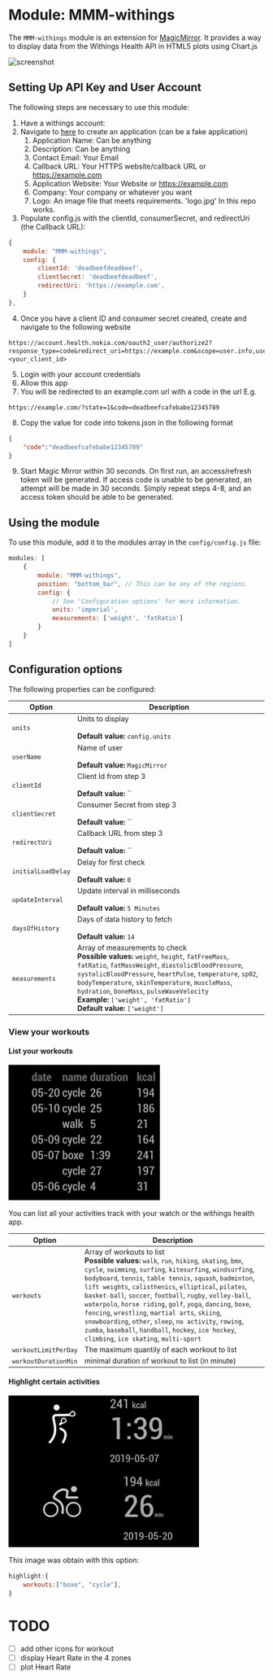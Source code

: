 # Module: MMM-withings
The `MMM-withings` module is an extension for [MagicMirror](https://github.com/MichMich/MagicMirror). It provides a way to display data from the Withings Health API in HTML5 plots using Chart.js

![screenshot](screenshot.png)

## Setting Up API Key and User Account
The following steps are necessary to use this module:
1. Have a withings account:
2. Navigate to [here](https://account.withings.com/partner/add_oauth2) to create an application (can be a fake application)
    1. Application Name: Can be anything
    2. Description: Can be anything
    3. Contact Email: Your Email
    4. Callback URL: Your HTTPS website/callback URL or https://example.com
    5. Application Website: Your Website or https://example.com
    6. Company: Your company or whatever you want
    7. Logo: An image file that meets requirements. 'logo.jpg' In this repo works.
3. Populate config.js with the clientId, consumerSecret, and redirectUri (the Callback URL):
````javascript
{
    module: "MMM-withings",
    config: {
        clientId: 'deadbeefdeadbeef',
        clientSecret: 'deadbeefdeadbeef',
        redirectUri: 'https://example.com',
    }
},
````
4. Once you have a client ID and consumer secret created, create and navigate to the following website
````url
https://account.health.nokia.com/oauth2_user/authorize2?response_type=code&redirect_uri=https://example.com&scope=user.info,user.metrics,user.activity&state=1&client_id=<your_client_id>
````
5. Login with your account credentials
6. Allow this app
7. You will be redirected to an example.com url with a code in the url
E.g.
````url
https://example.com/?state=1&code=deadbeefcafebabe12345789
````
8. Copy the value for code into tokens.json in the following format
````json
{
    "code":"deadbeefcafebabe12345789"
}
````
9. Start Magic Mirror within 30 seconds. On first run, an access/refresh token will be generated. If access code is unable to be generated, an attempt will be made in 30 seconds. Simply repeat steps 4-8, and an access token should be able to be generated.

## Using the module

To use this module, add it to the modules array in the `config/config.js` file:
````javascript
modules: [
    {
        module: "MMM-withings",
        position: "bottom_bar",	// This can be any of the regions.
        config: {
            // See 'Configuration options' for more information.
            units: 'imperial',
            measurements: ['weight', 'fatRatio']
        }
    }
]
````

## Configuration options

The following properties can be configured:

| Option | Description
| ------ | -----------
| `units` | Units to display<br><br> **Default value:** `config.units`
| `userName` | Name of user<br><br> **Default value:** `MagicMirror`
| `clientId` | Client Id from step 3<br><br> **Default value:** ``
| `clientSecret` | Consumer Secret from step 3<br><br> **Default value:** ``
| `redirectUri` | Callback URL from step 3<br><br> **Default value:** ``
| `initialLoadDelay` | Delay for first check<br><br> **Default value:** `0`
| `updateInterval` | Update interval in milliseconds<br><br> **Default value:** `5 Minutes`
| `daysOfHistory` | Days of data history to fetch<br><br> **Default value:** `14`
| `measurements` | Array of measurements to check<br>**Possible values:** `weight`, `height`, `fatFreeMass`, `fatRatio`, `fatMassWeight`, `diastolicBloodPressure`, `systolicBloodPressure`, `heartPulse`, `temperature`, `sp02`, `bodyTemperature`, `skinTemperature`, `muscleMass`, `hydration`, `boneMass`, `pulseWaveVelocity`<br>**Example:** `['weight', 'fatRatio']`<br>**Default value:** `['weight']`

### View your workouts

#### List your workouts
![](list.png)

You can list all your activities track with your watch or the withings health app.

| Option | Description
| ------ | -----------
|`workouts` | Array of workouts to list <br>**Possible values:** `walk`, `run`, `hiking`, `skating`, `bmx`, `cycle`, `swimming`, `surfing`, `kitesurfing`, `windsurfing`, `bodyboard`, `tennis`, `table tennis`, `squash`, `badminton`, `lift weights`, `calisthenics`, `elliptical`, `pilates`, `basket-ball`, `soccer`, `football`, `rugby`, `volley-ball`, `waterpolo`, `horse riding`, `golf`, `yoga`, `dancing`, `boxe`, `fencing`, `wrestling`, `martial arts`, `skiing`, `snowboarding`, `other`, `sleep`, `no activity`, `rowing`, `zumba`, `baseball`, `handball`, `hockey`, `ice hockey`, `climbing`, `ice skating`, `multi-sport`
|`workoutLimitPerDay` | The maximum quantily of each workout to list
|`workoutDurationMin` | minimal duration of workout to list (in minute)

#### Highlight certain activities

![](highlight.png)

This image was obtain with this option:

```js
highlight:{
    workouts:["boxe", "cycle"],
}
```

# TODO

- [ ] add other icons for workout
- [ ] display Heart Rate in the 4 zones
- [ ] plot Heart Rate